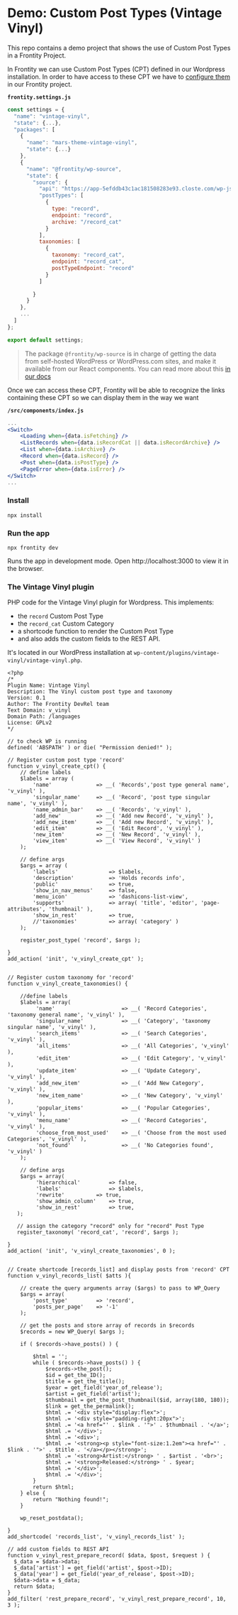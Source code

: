 # Demo: Custom Post Types (Vintage Vinyl)

This repo contains a demo project that shows the use of Custom Post Types in a Frontity Project. 

In Frontity we can use Custom Post Types (CPT) defined in our Wordpress installation. In order to have access to these CPT we have to [configure them ](https://docs.frontity.org/api-reference-1/wordpress-source#state-source-posttypes) in our Frontity project.

**`frontity.settings.js`**
```js
const settings = {
  "name": "vintage-vinyl",
  "state": {...},
  "packages": [
    {
      "name": "mars-theme-vintage-vinyl",
      "state": {...}
    },
    {
      "name": "@frontity/wp-source",
      "state": {
        "source": {
          "api": "https://app-5efddb43c1ac181508283e93.closte.com/wp-json",
          "postTypes": [
            {
              type: "record",
              endpoint: "record",
              archive: "/record_cat"
            }
          ],
          taxonomies: [
            {
              taxonomy: "record_cat",
              endpoint: "record_cat",
              postTypeEndpoint: "record"
            }
          ]

        }
      }
    },
    ...
  ]
};

export default settings;
```

> The package `@frontity/wp-source` is in charge of getting the data from self-hosted WordPress or WordPress.com sites, and make it available from our React components. You can read more about this [in our docs](https://docs.frontity.org/api-reference-1/wordpress-source)

Once we can access these CPT, Frontity will be able to recognize the links containing these CPT so we can display them in the way we want

**`/src/components/index.js`**
```jsx
...
<Switch>
    <Loading when={data.isFetching} />
    <ListRecords when={data.isRecordCat || data.isRecordArchive} />
    <List when={data.isArchive} />
    <Record when={data.isRecord} />
    <Post when={data.isPostType} />
    <PageError when={data.isError} />
</Switch>
...
```

### Install

```
npx install
```

### Run the app

```
npx frontity dev
```

Runs the app in development mode. Open http://localhost:3000 to view it in the browser.


### The Vintage Vinyl plugin

PHP code for the Vintage Vinyl plugin for Wordpress. This implements:
- the `record` Custom Post Type
- the `record_cat` Custom Category
- a shortcode function to render the Custom Post Type
- and also adds the custom fields to the REST API. 

It's located in our WordPress installation at `wp-content/plugins/vintage-vinyl/vintage-vinyl.php`.

```
<?php
/*
Plugin Name: Vintage Vinyl
Description: The Vinyl custom post type and taxonomy
Version: 0.1
Author: The Frontity DevRel team
Text Domain: v_vinyl
Domain Path: /languages
License: GPLv2
*/

// to check WP is running
defined( 'ABSPATH' ) or die( "Permission denied!" );

// Register custom post type 'record'
function v_vinyl_create_cpt() {
    // define labels
	$labels = array (
		'name' 				=> __( 'Records','post type general name', 'v_vinyl' ),
		'singular_name' 	=> __( 'Record', 'post type singular name', 'v_vinyl' ),
		'name_admin_bar'	=> __( 'Records', 'v_vinyl' ),
		'add_new' 			=> __( 'Add new Record', 'v_vinyl' ),
		'add_new_item' 		=> __( 'Add new Record', 'v_vinyl' ),
		'edit_item' 		=> __( 'Edit Record', 'v_vinyl' ),
		'new_item' 			=> __( 'New Record', 'v_vinyl' ),
		'view_item' 		=> __( 'View Record', 'v_vinyl' )
	);

	// define args
	$args = array (
		'labels' 				=> $labels,
    	'description'			=> 'Holds records info',
		'public' 				=> true,
		'show_in_nav_menus' 	=> false,
		'menu_icon' 			=> 'dashicons-list-view',
		'supports' 				=> array( 'title', 'editor', 'page-attributes', 'thumbnail' ),
		'show_in_rest' 			=> true,
		//'taxonomies'			=> array( 'category' )
	);

	register_post_type( 'record', $args );

}
add_action( 'init', 'v_vinyl_create_cpt' );


// Register custom taxonomy for 'record'
function v_vinyl_create_taxonomies() {

    //define labels
    $labels = array(
         'name' 					=> __( 'Record Categories', 'taxonomy general name', 'v_vinyl' ),
         'singular_name' 			=> __( 'Category', 'taxonomy singular name', 'v_vinyl' ),
         'search_items' 			=> __( 'Search Categories', 'v_vinyl' ),
         'all_items' 				=> __( 'All Categories', 'v_vinyl' ),
         'edit_item'  				=> __( 'Edit Category', 'v_vinyl' ),
         'update_item' 			    => __( 'Update Category', 'v_vinyl' ),
         'add_new_item' 			=> __( 'Add New Category', 'v_vinyl' ),
         'new_item_name' 			=> __( 'New Category', 'v_vinyl' ),
         'popular_items' 			=> __( 'Popular Categories', 'v_vinyl' ),
         'menu_name' 				=> __( 'Record Categories', 'v_vinyl' ),
         'choose_from_most_used'	=> __( 'Choose from the most used Categories', 'v_vinyl' ),
         'not_found' 				=> __( 'No Categories found', 'v_vinyl' )
    );

    // define args
    $args = array(
         'hierarchical' 		=> false,
         'labels' 				=> $labels,
         'rewrite' 			=> true,
         'show_admin_column'	=> true,
         'show_in_rest' 		=> true,
   );

   // assign the category "record" only for "record" Post Type
   register_taxonomy( 'record_cat', 'record', $args );

}
add_action( 'init', 'v_vinyl_create_taxonomies', 0 );


// Create shortcode [records_list] and display posts from 'record' CPT
function v_vinyl_records_list( $atts ){

    // create the query arguments array ($args) to pass to WP_Query
	$args = array(
		'post_type' 		=> 'record',
		'posts_per_page'	=> '-1'
    );

    // get the posts and store array of records in $records
    $records = new WP_Query( $args );

    if ( $records->have_posts() ) {

        $html = '';
        while ( $records->have_posts() ) {
            $records->the_post();
            $id = get_the_ID();
            $title = get_the_title();
            $year = get_field('year_of_release');
            $artist = get_field('artist');
            $thumbnail = get_the_post_thumbnail($id, array(180, 180));
            $link = get_the_permalink();
            $html .= '<div style="display:flex">';
            $html .= '<div style="padding-right:20px">';
            $html .= '<a href="' . $link . '">' . $thumbnail . '</a>';
            $html .= '</div>';
            $html .= '<div>';
            $html .= '<strong><p style="font-size:1.2em"><a href="' . $link . '">' . $title . '</a></p></strong>';
            $html .= '<strong>Artist:</strong> ' . $artist . '<br>';
            $html .= '<strong>Released:</strong> ' . $year;
            $html .= '</div>';
            $html .= '</div>';
        }
        return $html;
    } else {
        return "Nothing found!";
    }
	
	wp_reset_postdata();

}
add_shortcode( 'records_list', 'v_vinyl_records_list' );

// add custom fields to REST API
function v_vinyl_rest_prepare_record( $data, $post, $request ) {
  $_data = $data->data;
  $_data['artist'] = get_field('artist', $post->ID);
  $_data['year'] = get_field('year_of_release', $post->ID);
  $data->data = $_data;
  return $data;
}
add_filter( 'rest_prepare_record', 'v_vinyl_rest_prepare_record', 10, 3 );
```
